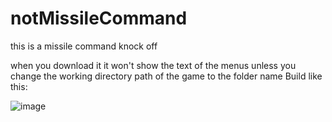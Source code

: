 # notMissileCommand
this is a missile command knock off


when you download it it won't show the text of the menus unless you change the working directory path of the game to the folder name Build like this:

![image](https://user-images.githubusercontent.com/6787844/110226892-ab174800-7ea7-11eb-8514-977e60c09e77.png)
